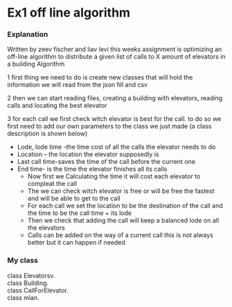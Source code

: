 # Ex1 off line algorithm 

### **Explanation** 
Written by zeev fischer and liav levi this weeks assignment is optimizing an off-line algorithm to distribute a given list of calls to X amount of elevators in a building
Algorithm

1 first thing we need to do is create new classes that will hold the information we will read from the json fill and csv

2 then we can start reading files, creating a building with elevators, reading calls and locating the best elevator 

3 for each call we first check witch elevator is best for the call. to do so we first need to add our own parameters to the class we just made (a class description is shown below) 

* Lode, lode time -the time cost of all the calls the elevator needs to do
* Location – the location the elevator supposedly is 
* Last call time-saves the time of the call before the current one
* End time- is the time the elevator finishes all its calls
  * Now first we Calculating the time it will cost each elevator to compleat the call
  * The we can check witch elevator is free or will be free the fastest and will be able to get to the call 
  * For each call we set the location to be the destination of the call and the time to be the call time + its lode
  * Then we check that adding the call will keep a balanced lode on all the elevators
  * Calls can be added on the way of a current call this is not always better but it can happen if needed
     
### My class
class Elevatorsv.  
class Building.  
class CallForElevator.  
class mian.  
